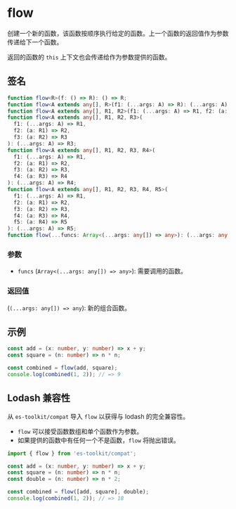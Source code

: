 # flow

创建一个新的函数，该函数按顺序执行给定的函数。上一个函数的返回值作为参数传递给下一个函数。

返回的函数的 `this` 上下文也会传递给作为参数提供的函数。

## 签名

```typescript
function flow<R>(f: () => R): () => R;
function flow<A extends any[], R>(f1: (...args: A) => R): (...args: A) => R;
function flow<A extends any[], R1, R2>(f1: (...args: A) => R1, f2: (a: R1) => R2): (...args: A) => R2;
function flow<A extends any[], R1, R2, R3>(
  f1: (...args: A) => R1,
  f2: (a: R1) => R2,
  f3: (a: R2) => R3
): (...args: A) => R3;
function flow<A extends any[], R1, R2, R3, R4>(
  f1: (...args: A) => R1,
  f2: (a: R1) => R2,
  f3: (a: R2) => R3,
  f4: (a: R3) => R4
): (...args: A) => R4;
function flow<A extends any[], R1, R2, R3, R4, R5>(
  f1: (...args: A) => R1,
  f2: (a: R1) => R2,
  f3: (a: R2) => R3,
  f4: (a: R3) => R4,
  f5: (a: R4) => R5
): (...args: A) => R5;
function flow(...funcs: Array<(...args: any[]) => any>): (...args: any[]) => any;
```

### 参数

- `funcs` (`Array<(...args: any[]) => any>`): 需要调用的函数。

### 返回值

(`(...args: any[]) => any`): 新的组合函数。

## 示例

```typescript
const add = (x: number, y: number) => x + y;
const square = (n: number) => n * n;

const combined = flow(add, square);
console.log(combined(1, 2)); // => 9
```

## Lodash 兼容性

从 `es-toolkit/compat` 导入 `flow` 以获得与 lodash 的完全兼容性。

- `flow` 可以接受函数数组和单个函数作为参数。
- 如果提供的函数中有任何一个不是函数，`flow` 将抛出错误。

```typescript
import { flow } from 'es-toolkit/compat';

const add = (x: number, y: number) => x + y;
const square = (n: number) => n * n;
const double = (n: number) => n * 2;

const combined = flow([add, square], double);
console.log(combined(1, 2)); // => 18
```
